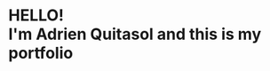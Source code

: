 <!DOCTYPE html>
<html>
  <body>
    <h1>HELLO! <br> I'm Adrien Quitasol and this is my portfolio</h1>
  </body>
</html>
